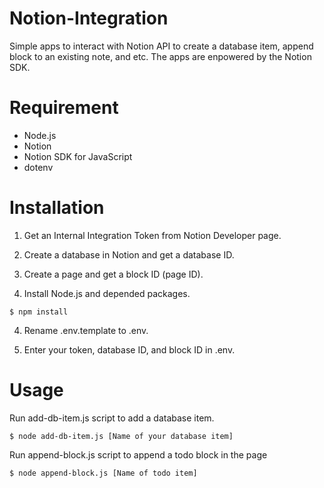# Notion-Integration

Simple apps to interact with Notion API to create a database item, append block to an existing note, and etc. The apps are enpowered by the Notion SDK.

# Requirement

* Node.js
* Notion
* Notion SDK for JavaScript
* dotenv

# Installation

1. Get an Internal Integration Token from Notion Developer page.

2. Create a database in Notion and get a database ID.

3. Create a page and get a block ID (page ID).

3. Install Node.js and depended packages.

```
$ npm install
```

4. Rename .env.template to .env.

5. Enter your token, database ID, and block ID in .env.

# Usage

Run add-db-item.js script to add a database item.

```
$ node add-db-item.js [Name of your database item]
```

Run append-block.js script to append a todo block in the page

```
$ node append-block.js [Name of todo item]
```
